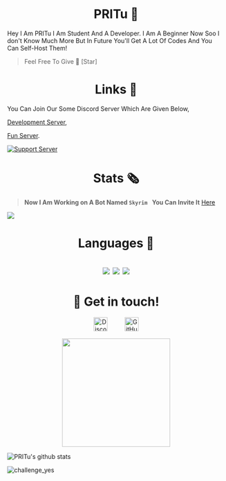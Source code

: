 </p>
<h1 align="center">PRITu 👋</h1>
Hey I Am PRITu I Am Student And A Developer. I Am A Beginner Now Soo I don't Know Much More But In Future You'll Get A Lot Of Codes And You Can Self-Host Them!  


> Feel Free To Give 🌟 [Star]

<h1 align="center">Links 🔗</h1>

You Can Join Our Some Discord Server Which Are Given Below,


[Development Server](https://discord.gg/cmHm2bpfMR),

[Fun Server](https://discord.gg/NDTF62A).


[![Support Server](https://img.shields.io/discord/757891730165989396.svg?label=Discord&logo=Discord&colorB=7289da&style=for-the-badge)](https://discord.gg/NDTF62A)

</p>
<h1 align="center">Stats 🗞️</h1>

> **Now I Am Working on A Bot Named `Skyrim ` You Can Invite It** [Here](https://discord.com/oauth2/authorize?client_id=761574724832591885&permissions=37080128&scope=bot)


![](https://api.ghprofile.me/view?username=PRITu-v2&color=purple)

<h1 align="center">Languages 📜


<p align="center"><img src="https://img.shields.io/badge/node.js%20-%2343853D.svg?&style=for-the-badge&logo=node.js&logoColor=white"/>   <img src="https://img.shields.io/badge/javascript%20-%23323330.svg?&style=for-the-badge&logo=javascript&logoColor=%23F7DF1E"/>      <img src ="https://img.shields.io/badge/QuickDB-%234ea94b.svg?&style=for-the-badge&logo=quickdb&logoColor=white"/></p>

</p>
<h1 align="center">🤝 Get in touch!</h1>
<p align="center">
<a href="https://discord.gg/NDTF62A" target="_blank"><img alt="Discord" title="Discord" height="32" width="32" src="https://raw.githubusercontent.com/peterthehan/peterthehan/master/assets/discord.svg"></a>&nbsp;&nbsp;&nbsp;&nbsp;&nbsp;&nbsp;&nbsp;&nbsp;&nbsp;
<a href="https://github.com/PRITu-v2"><img alt="GitHub" title="GitHub" height="32" width="32" src="https://raw.githubusercontent.com/peterthehan/peterthehan/master/assets/github.svg"></a>
</p>

<p align="center">
  <img width="250" src="https://media.giphy.com/media/jIgXf4hgbHCeKiXpvt/giphy.gif">
</p>


![PRITu's github stats](https://github-readme-stats.vercel.app/api?username=PRITu-v2&show_icons=true&theme=nightowl)


![challenge_yes](https://i.alexflipnote.dev/4h93guy.png)

